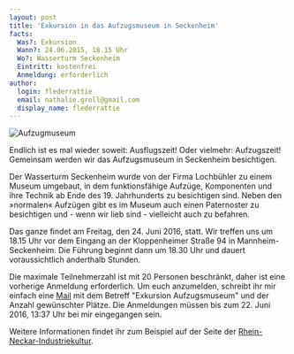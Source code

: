 ```yaml
---
layout: post
title: 'Exkursion in das Aufzugsmuseum in Seckenheim'
facts:
  Was?: Exkursion
  Wann?: 24.06.2015, 18.15 Uhr
  Wo?: Wasserturm Seckenheim
  Eintritt: kostenfrei
  Anmeldung: erforderlich
author:
  login: flederrattie
  email: nathalie.groll@gmail.com
  display_name: flederrattie
---
```


![Aufzugmuseum](/assets/wasserturm_seckenheim.jpg)

Endlich ist es mal wieder soweit: Ausflugszeit! Oder vielmehr:
Aufzugszeit! Gemeinsam werden wir das Aufzugsmuseum in Seckenheim
besichtigen.

Der Wasserturm Seckenheim wurde von der Firma Lochbühler zu einem Museum
umgebaut, in dem funktionsfähige Aufzüge, Komponenten und ihre Technik
ab Ende des 19. Jahrhunderts zu besichtigen sind. Neben den »normalen«
Aufzügen gibt es im Museum auch einen Paternoster zu besichtigen und -
wenn wir lieb sind - vielleicht auch zu befahren.

Das ganze findet am Freitag, den 24. Juni 2016, statt.  Wir treffen uns
um 18.15 Uhr vor dem Eingang an der Kloppenheimer Straße 94 in
Mannheim-Seckenheim. Die Führung beginnt dann um 18.30 Uhr und dauert
voraussichtlich anderthalb Stunden.

Die maximale Teilnehmerzahl ist mit 20 Personen beschränkt, daher ist
eine vorherige Anmeldung erforderlich. Um euch anzumelden, schreibt ihr
mir einfach eine [Mail](mailto:nathalie.groll@gmail.com) mit dem Betreff
"Exkursion Aufzugsmuseum" und der Anzahl gewünschter Plätze. Die
Anmeldungen müssen bis zum 22. Juni 2016, 13:37 Uhr bei mir eingegangen
sein.

Weitere Informationen findet ihr zum Beispiel auf der Seite der
[Rhein-Neckar-Industriekultur](http://www.rhein-neckar-industriekultur.de/objekte/wasserturm-mannheim-seckenheim).


